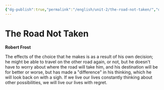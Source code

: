 ```yaml
---
{"dg-publish":true,"permalink":"/english/unit-2/the-road-not-taken/","dgHomeLink":true,"dgPassFrontmatter":false}
---
```


# The Road Not Taken
**Robert Frost**

The effects of the choice that he makes is as a result of his own decision; he might be able to travel on the other road again, or not, but he doesn't have to worry about where the road will take him, and his destination will be for better or worse, but has made a "difference" in his thinking, which he will look back on with a sigh. If we live our lives constantly thinking about other possibilities, we will live our lives with regret. 
